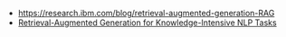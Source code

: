 

- https://research.ibm.com/blog/retrieval-augmented-generation-RAG
- [Retrieval-Augmented Generation for Knowledge-Intensive NLP Tasks](https://arxiv.org/abs/2005.11401v4)